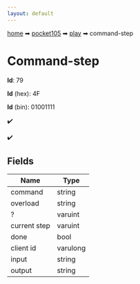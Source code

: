 ```yaml
---
layout: default
---
```


[home](/) ➡ [pocket105](/protocol/pocket105) ➡ [play](/protocol/pocket105/play) ➡ command-step

# Command-step

**Id**: 79

**Id** (hex): 4F

**Id** (bin): 01001111

✔️

✔️

## Fields

Name | Type
---|---
command | string
overload | string
? | varuint
current step | varuint
done | bool
client id | varulong
input | string
output | string

